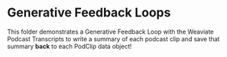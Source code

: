 # Generative Feedback Loops

This folder demonstrates a Generative Feedback Loop with the Weaviate Podcast Transcripts to write a summary of each podcast clip and save that summary **back** to each PodClip data object!
